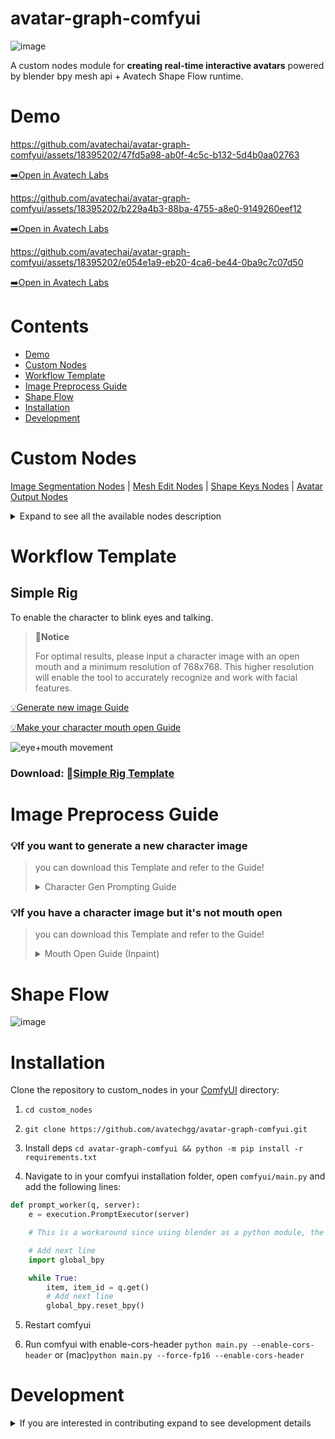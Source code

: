 # avatar-graph-comfyui

![image](https://github.com/avatechai/avatar-graph-comfyui/assets/18395202/201a005b-7e00-4671-85a1-54937bf0704e)

A custom nodes module for **creating real-time interactive avatars** powered by blender bpy mesh api + Avatech Shape Flow runtime.

# Demo

https://github.com/avatechai/avatar-graph-comfyui/assets/18395202/47fd5a98-ab0f-4c5c-b132-5d4b0aa02763

 [➡️Open in Avatech Labs]()

https://github.com/avatechai/avatar-graph-comfyui/assets/18395202/b229a4b3-88ba-4755-a8e0-9149260eef12

 [➡️Open in Avatech Labs]()

https://github.com/avatechai/avatar-graph-comfyui/assets/18395202/e054e1a9-eb20-4ca6-be44-0ba9c7c07d50

 [➡️Open in Avatech Labs]()

# Contents
- [Demo](#demo)
- [Custom Nodes](custom-nodes)
- [Workflow Template](workflow-template)
- [Image Preprocess Guide](#image-preprocess-guide)
- [Shape Flow](#shape-flow)
- [Installation](#installation)
- [Development](#development)

# Custom Nodes
[Image Segmentation Nodes](#image-segmentation-nodes) | [Mesh Edit Nodes](#mesh-edit-nodes) | [Shape Keys Nodes](#shape-keys-nodes) | [Avatar Output Nodes](#avatar-output-nodes)

<details>
<summary> Expand to see all the available nodes description </summary>

## Image Segmentation Nodes
| Name                         | Description                                                                                           | Preview                                                                                                                        |
| ---------------------------- | ----------------------------------------------------------------------------------------------------- | ------------------------------------------------------------------------------------------------------------------------------ |
| `Segmentation (SAM)`         | Integrative SAM node allowing you to directly select and create multiple image segment output.        | <img src="https://github.com/avatechai/avatar-graph-comfyui/assets/18395202/8aabeba8-5450-4d39-8203-e91f9ab47190" width="300"> |

## Mesh Edit Nodes
| Name                         | Description                                                                                           | Preview                                                                                                                        |
| ---------------------------- | ----------------------------------------------------------------------------------------------------- | ------------------------------------------------------------------------------------------------------------------------------ |
| `Create Mesh Layer`          | Create a mesh object from the input images (usually a segmented part of the entire image)             | <img src="https://github.com/avatechai/avatar-graph-comfyui/assets/18395202/40740d25-9411-4cd3-a6c0-8b9008bca41c" width="300"> |
| `Join Meshes`                | Combine multiple meshes into a single mesh object                                                     | <img src="https://github.com/avatechai/avatar-graph-comfyui/assets/18395202/ba7afbc5-9cd5-4f97-9614-f71133f5783e" width="300"> |
| `Match Texture Aspect Ratio` | Since the mesh is created in 1:1 aspect ratio, a re-scale is needed at the end of the operation       | <img src="https://github.com/avatechai/avatar-graph-comfyui/assets/18395202/cb7155be-fb31-49f8-a24a-d001a1484ea7" width="300"> |
| `Plane Texture Unwrap`       | Will perform mesh face fill and UV Cube project on the target plane mesh, scaled to bounds.           | <img src="https://github.com/avatechai/avatar-graph-comfyui/assets/18395202/4b9c0cf5-0497-47bf-8e06-5a3370084c11" width="300"> |

## Shape Keys Nodes
| Name                         | Description                                                                                           | Preview                                                                                                                        |
| ---------------------------- | ----------------------------------------------------------------------------------------------------- | ------------------------------------------------------------------------------------------------------------------------------ |
| `Mesh Modify Shape Key`      | Given shape key name & target vertex_group, modify the vertex / all vertex’s transform                | <img src="https://github.com/avatechai/avatar-graph-comfyui/assets/18395202/ab4f259c-89a7-4f51-bc54-fd179e252073" width="300"> |
| `Create Shape Flow`          | Create runtime shape flow graph, allowing interactive inputs affecting shape keys value in runtime    | <img src="https://github.com/avatechai/avatar-graph-comfyui/assets/18395202/abfdd801-0387-4c5d-9c11-6c23337ff1dd" width="300"> |

## Avatar Output Nodes
| Name                         | Description                                                                                           | Preview                                                                                                                        |
| ---------------------------- | ----------------------------------------------------------------------------------------------------- | ------------------------------------------------------------------------------------------------------------------------------ |
| `Avatar Main Output`         | The primary output of the .ava file. The embeded Avatar View will auto update with this node's output | <img src="https://github.com/avatechai/avatar-graph-comfyui/assets/18395202/6a9a8bb4-05ec-4a2e-98bf-194b6af3a62a" width="300"> |

</details>

# Workflow Template

## Simple Rig
To enable the character to blink eyes and talking.

> **🎯Notice**
> 
> For optimal results, please input a character image with an open mouth and a minimum resolution of 768x768. This higher resolution will enable the tool to accurately recognize and work with facial features.

[💡Generate new image Guide](#character-gen-prompting-guide)

[💡Make your character mouth open Guide](#mouth-open-guide-inpaint)

![eye+mouth movement](https://github.com/avatechai/avatar-graph-comfyui/assets/18395202/8a237b9d-05fc-4e4a-b802-6465911f0d77)

### Download: 📂[Simple Rig Template](https://github.com/avatechai/avatar-graph-comfyui/blob/main/workflow_templates/SimpleEye+MouthMovement.json)

    
# Image Preprocess Guide

### 💡If you want to generate a new character image
> you can download this Template and refer to the Guide!
> <details> 
> <summary> Character Gen Prompting Guide </summary>
>
> # Character Gen Prompting Guide
>> **🎯Notice**
>> 
>> We need a character image with an open mouth and enable the tool to easily recognize facial features, so please add to the prompt:
>>
>> ```looking at viewer, detailed face, open mouth, [smile], solo,eye-level angle```
>  
>![image](https://github.com/avatechai/avatar-graph-comfyui/assets/48451938/acea9933-359b-4398-8d2a-582bf02bef99)
> 
> ### Download: 📂[Character Gen Template](https://github.com/avatechai/avatar-graph-comfyui/blob/main/workflow_templates/SimpleCharacterGen.json)
> Feel free to change any checkpoint model that suits your needs.
>  
> </details>

### 💡If you have a character image but it's not mouth open
> you can download this Template and refer to the Guide!
> <details> 
> <summary> Mouth Open Guide (Inpaint) </summary>
>
> # Mouth Open Guide (Inpaint)
> To maintain consistency with the base image, it is recommended to utilize a checkpoint model that aligns with its style.
>
> ![inpaint_workflow](https://github.com/avatechai/avatar-graph-comfyui/assets/48451938/d11d840b-7ea6-4b47-bc26-a2af7c8c27a5)
>
> ### Download: 📂[MouthOpen Template](https://github.com/avatechai/avatar-graph-comfyui/blob/main/workflow_templates/MouthOpen_(inpaint).json)
>
> ### Inpaint Demonstration 
>
> https://github.com/avatechai/avatar-graph-comfyui/assets/48451938/ff48c3d9-7292-4505-8993-8f117cee34ff
> 
> ### Recommend Checkpoint Model List 
> 
> ##### Anime Style SD1.5
>- https://civitai.com/models/35960/flat-2d-animerge
>- https://civitai.com/models/24149/mistoonanime
>- https://civitai.com/models/22364/kizuki-anime-hentai-checkpoint
>##### Realistic Style SD1.5
>- https://civitai.com/models/4201/realistic-vision-v51
>- https://civitai.com/models/49463/am-i-real
>- https://civitai.com/models/43331/majicmix-realistic
> 
> </details>

# Shape Flow
![image](https://github.com/avatechai/avatar-graph-comfyui/assets/18395202/a834e535-4f87-4b77-81a6-435e3a67ca4a)

# Installation

Clone the repository to custom_nodes in your [ComfyUI](https://github.com/comfyanonymous/ComfyUI) directory:

1. `cd custom_nodes`

2. `git clone https://github.com/avatechgg/avatar-graph-comfyui.git`

3. Install deps `cd avatar-graph-comfyui && python -m pip install -r requirements.txt`

4. Navigate to in your comfyui installation folder, open `comfyui/main.py` and add the following lines:
```py
def prompt_worker(q, server):
    e = execution.PromptExecutor(server)

    # This is a workaround since using blender as a python module, the bpy module has to be imported after in the custom thread, otherwise it will cause a segfault if imported in the custom nodes.

    # Add next line
    import global_bpy

    while True:
        item, item_id = q.get()
        # Add next line
        global_bpy.reset_bpy()
```

5. Restart comfyui

6. Run comfyui with enable-cors-header `python main.py --enable-cors-header` or (mac)`python main.py --force-fp16 --enable-cors-header`

# Development

<details>
<summary> If you are interested in contributing expand to see development details </summary>


For comfyui frontend extension, frontend js located at `avatar-graph-comfyui/js`

Web stack used: [vanjs](https://github.com/vanjs-org/van) [tailwindcss](https://github.com/tailwindlabs/tailwindcss)

## Install deps

```
pnpm i
```

Run the dev command to start the tailwindcss watcher

```
pnpm dev
```

For each changes, simply refresh the comfyui page to see the changes.

<details>
<summary>p.s. For tailwind autocomplete, add the following to your vscode settings.json.</summary>
    
```json
{
    "tailwindCSS.experimental.classRegex": [
        ["class\\s?:\\s?([\\s\\S]*)", "(?:\"|')([^\"']*)(?:\"|')"]
    ]
}
```

</details>

</details>


